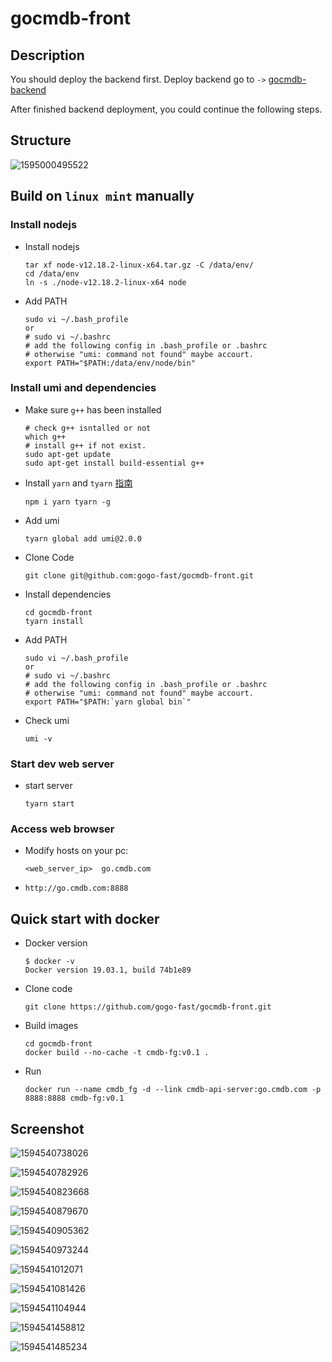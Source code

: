 # gocmdb-front

## Description

You should deploy the backend first. Deploy backend go to `->` [gocmdb-backend](https://github.com/gogo-fast/gocmdb-backend)

After finished backend deployment, you could continue the following steps.



## Structure

![1595000495522](assets/1595000495522.png)





## Build on `linux mint` manually

### Install nodejs

- Install nodejs

    ```shell script
    tar xf node-v12.18.2-linux-x64.tar.gz -C /data/env/
    cd /data/env
    ln -s ./node-v12.18.2-linux-x64 node
    ```

- Add PATH

    ```shell script
    sudo vi ~/.bash_profile
    or 
    # sudo vi ~/.bashrc
    # add the following config in .bash_profile or .bashrc
    # otherwise "umi: command not found" maybe accourt.
    export PATH="$PATH:/data/env/node/bin"
    ```

### Install umi and dependencies

- Make sure `g++` has been installed

    ```shell script
    # check g++ isntalled or not
    which g++
    # install g++ if not exist.
    sudo apt-get update
    sudo apt-get install build-essential g++
    ```

- Install `yarn` and `tyarn` [指南](https://v2.umijs.org/zh/guide/getting-started.html#%E7%8E%AF%E5%A2%83%E5%87%86%E5%A4%87)

    ```shell script
    npm i yarn tyarn -g
    ```

- Add umi

    ```shell script
    tyarn global add umi@2.0.0
    ```

- Clone Code

    ```shell script
    git clone git@github.com:gogo-fast/gocmdb-front.git
    ```

- Install dependencies

    ```shell script
    cd gocmdb-front
    tyarn install
    ```

- Add PATH

    ```shell script
    sudo vi ~/.bash_profile
    or 
    # sudo vi ~/.bashrc
    # add the following config in .bash_profile or .bashrc
    # otherwise "umi: command not found" maybe accourt.
    export PATH="$PATH:`yarn global bin`"
    ```

- Check umi

    ```shell script
    umi -v
    ```

### Start dev web server

- start server

    ```shell script
    tyarn start
    ```


### Access web browser


- Modify hosts on your pc:

    ```shell
    <web_server_ip>  go.cmdb.com
    ```


- `http://go.cmdb.com:8888`


## Quick start with docker

- Docker version

    ```shell
    $ docker -v
    Docker version 19.03.1, build 74b1e89
    ```

- Clone code

    ```shell
    git clone https://github.com/gogo-fast/gocmdb-front.git
    ```

- Build images

    ```shell
    cd gocmdb-front
    docker build --no-cache -t cmdb-fg:v0.1 .
    ```

- Run

    ```shell
    docker run --name cmdb_fg -d --link cmdb-api-server:go.cmdb.com -p 8888:8888 cmdb-fg:v0.1
    ```



## Screenshot

![1594540738026](assets/1594540738026.png)



![1594540782926](assets/1594540782926.png)



![1594540823668](assets/1594540823668.png)



![1594540879670](assets/1594540879670.png)



![1594540905362](assets/1594540905362.png)



![1594540973244](assets/1594540973244.png)



![1594541012071](assets/1594541012071.png)



![1594541081426](assets/1594541081426.png)



![1594541104944](assets/1594541104944.png)



![1594541458812](assets/1594541458812.png)



![1594541485234](assets/1594541485234.png)